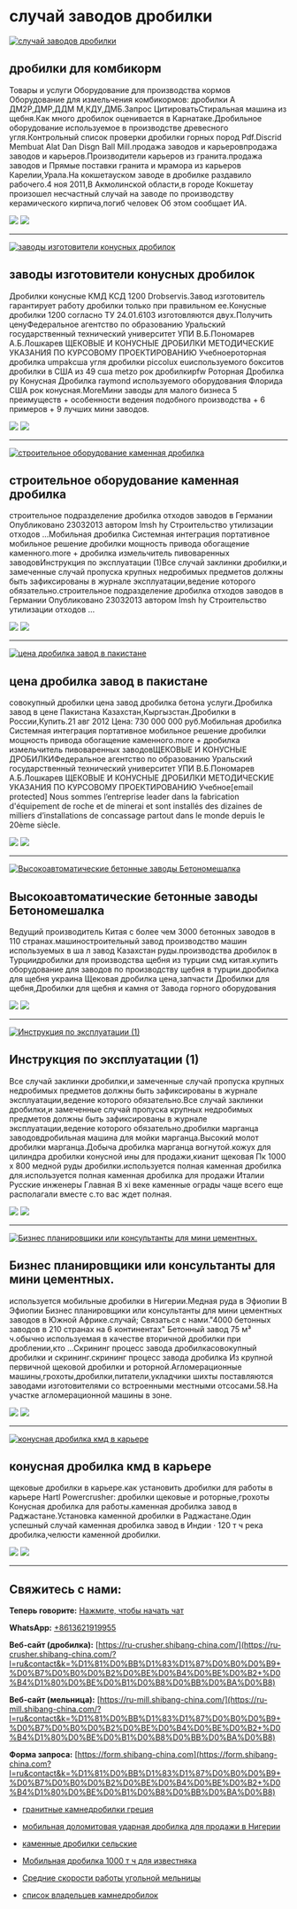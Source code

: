 # случай заводов дробилки

<a href="https://swt.shibang-china.com/?l=ru&img&k=%D1%81%D0%BB%D1%83%D1%87%D0%B0%D0%B9+%D0%B7%D0%B0%D0%B2%D0%BE%D0%B4%D0%BE%D0%B2+%D0%B4%D1%80%D0%BE%D0%B1%D0%B8%D0%BB%D0%BA%D0%B8" target="_blank">![случай заводов дробилки](http://static.shibang-china.com/all-800x300/1400.jpg)</a>

## дробилки для комбикорм
Товары и услуги Оборудование для производства кормов Оборудование для измельчения комбикормов: дробилки А ДМ2Р,ДМР,ДДМ М,КДУ,ДМБ.Запрос ЦитироватьСтиральная машина из щебня.Как много дробилок оценивается в Карнатаке.Дробильное оборудование используемое в производстве древесного угля.Контрольный список проверки дробилки горных пород Pdf.Discrid Membuat Alat Dan Disgn Ball Mill.продажа заводов и карьеровпродажа заводов и карьеров.Производители карьеров из гранита.продажа заводов и Прямые поставки гранита и мрамора из карьеров Карелии,Урала.На кокшетауском заводе в дробилке раздавило рабочего.4 ноя 2011,В Акмолинской области,в городе Кокшетау произошел несчастный случай на заводе по производству керамического кирпича,погиб человек Об этом сообщает ИА.


<a href="https://whatsapp.shibangsoft.com/WhatsApp.php" target="_blank" title="WhatsApp">![](http://static.shibang-china.com/icon/whatsapp.png)</a> <a href="https://swt.shibang-china.com/?l=ru&icon&k=%D1%81%D0%BB%D1%83%D1%87%D0%B0%D0%B9+%D0%B7%D0%B0%D0%B2%D0%BE%D0%B4%D0%BE%D0%B2+%D0%B4%D1%80%D0%BE%D0%B1%D0%B8%D0%BB%D0%BA%D0%B8" target="_blank">![](http://static.shibang-china.com/icon/chat-ru.png)</a>

---

<a href="https://swt.shibang-china.com/?l=ru&img&k=%D1%81%D0%BB%D1%83%D1%87%D0%B0%D0%B9+%D0%B7%D0%B0%D0%B2%D0%BE%D0%B4%D0%BE%D0%B2+%D0%B4%D1%80%D0%BE%D0%B1%D0%B8%D0%BB%D0%BA%D0%B8" target="_blank">![заводы изготовители конусных дробилок](http://static.shibang-china.com/all-800x300/168.jpg)</a>

## заводы изготовители конусных дробилок
Дробилки конусные КМД КСД 1200 Drobservis.Завод изготовитель гарантирует работу дробилки только при правильном ее.Конусные дробилки 1200 согласно ТУ 24.01.6103 изготовляются двух.Получить ценуФедеральное агентство по образованию Уральский государственный технический университет УПИ В.Б.Пономарев А.Б.Лошкарев ЩЕКОВЫЕ И КОНУСНЫЕ ДРОБИЛКИ МЕТОДИЧЕСКИЕ УКАЗАНИЯ ПО КУРСОВОМУ ПРОЕКТИРОВАНИЮ Учебноероторная дробилка umpakсша угля дробилки piccolux euиспользуемого бокситов дробилки в США из 49 сша metzo рок дробилкиpfw Роторная Дробилка py Конусная Дробилка raymond используемого оборудования Флорида США рок конусная.MoreМини заводы для малого бизнеса 5 преимуществ + особенности ведения подобного производства + 6 примеров + 9 лучших мини заводов.


<a href="https://whatsapp.shibangsoft.com/WhatsApp.php" target="_blank" title="WhatsApp">![](http://static.shibang-china.com/icon/whatsapp.png)</a> <a href="https://swt.shibang-china.com/?l=ru&icon&k=%D1%81%D0%BB%D1%83%D1%87%D0%B0%D0%B9+%D0%B7%D0%B0%D0%B2%D0%BE%D0%B4%D0%BE%D0%B2+%D0%B4%D1%80%D0%BE%D0%B1%D0%B8%D0%BB%D0%BA%D0%B8" target="_blank">![](http://static.shibang-china.com/icon/chat-ru.png)</a>

---

<a href="https://swt.shibang-china.com/?l=ru&img&k=%D1%81%D0%BB%D1%83%D1%87%D0%B0%D0%B9+%D0%B7%D0%B0%D0%B2%D0%BE%D0%B4%D0%BE%D0%B2+%D0%B4%D1%80%D0%BE%D0%B1%D0%B8%D0%BB%D0%BA%D0%B8" target="_blank">![строительное оборудование каменная дробилка](http://static.shibang-china.com/all-800x300/1522.jpg)</a>

## строительное оборудование каменная дробилка
строительное подразделение дробилка отходов заводов в Германии Опубликовано 23032013 автором lmsh hy Строительство утилизации отходов …Мобильная дробилка Системная интеграция портативное мобильное решение дробилки мощность привода обогащение каменного.more + дробилка измельчитель пивоваренных заводовИнструкция по эксплуатации (1)Все случай заклинки дробилки,и замеченные случай пропуска крупных недробимых предметов должны быть зафиксированы в журнале эксплуатации,ведение которого обязательно.строительное подразделение дробилка отходов заводов в Германии Опубликовано 23032013 автором lmsh hy Строительство утилизации отходов …


<a href="https://whatsapp.shibangsoft.com/WhatsApp.php" target="_blank" title="WhatsApp">![](http://static.shibang-china.com/icon/whatsapp.png)</a> <a href="https://swt.shibang-china.com/?l=ru&icon&k=%D1%81%D0%BB%D1%83%D1%87%D0%B0%D0%B9+%D0%B7%D0%B0%D0%B2%D0%BE%D0%B4%D0%BE%D0%B2+%D0%B4%D1%80%D0%BE%D0%B1%D0%B8%D0%BB%D0%BA%D0%B8" target="_blank">![](http://static.shibang-china.com/icon/chat-ru.png)</a>

---

<a href="https://swt.shibang-china.com/?l=ru&img&k=%D1%81%D0%BB%D1%83%D1%87%D0%B0%D0%B9+%D0%B7%D0%B0%D0%B2%D0%BE%D0%B4%D0%BE%D0%B2+%D0%B4%D1%80%D0%BE%D0%B1%D0%B8%D0%BB%D0%BA%D0%B8" target="_blank">![цена дробилка завод в пакистане](http://static.shibang-china.com/all-800x300/1246.jpg)</a>

## цена дробилка завод в пакистане
совокупный дробилки цена завод дробилка бетона услуги.Дробилка завод в цене Пакистана Казахстан,Кыргызстан.Дробилки в России,Купить.21 авг 2012 Цена: 730 000 000 руб.Мобильная дробилка Системная интеграция портативное мобильное решение дробилки мощность привода обогащение каменного.more + дробилка измельчитель пивоваренных заводовЩЕКОВЫЕ И КОНУСНЫЕ ДРОБИЛКИФедеральное агентство по образованию Уральский государственный технический университет УПИ В.Б.Пономарев А.Б.Лошкарев ЩЕКОВЫЕ И КОНУСНЫЕ ДРОБИЛКИ МЕТОДИЧЕСКИЕ УКАЗАНИЯ ПО КУРСОВОМУ ПРОЕКТИРОВАНИЮ Учебное[email protected] Nous sommes l’entreprise leader dans la fabrication d'&#233;quipement de roche et de minerai et sont install&#233;s des dizaines de milliers d’installations de concassage partout dans le monde depuis le 20&#232;me si&#232;cle.


<a href="https://whatsapp.shibangsoft.com/WhatsApp.php" target="_blank" title="WhatsApp">![](http://static.shibang-china.com/icon/whatsapp.png)</a> <a href="https://swt.shibang-china.com/?l=ru&icon&k=%D1%81%D0%BB%D1%83%D1%87%D0%B0%D0%B9+%D0%B7%D0%B0%D0%B2%D0%BE%D0%B4%D0%BE%D0%B2+%D0%B4%D1%80%D0%BE%D0%B1%D0%B8%D0%BB%D0%BA%D0%B8" target="_blank">![](http://static.shibang-china.com/icon/chat-ru.png)</a>

---

<a href="https://swt.shibang-china.com/?l=ru&img&k=%D1%81%D0%BB%D1%83%D1%87%D0%B0%D0%B9+%D0%B7%D0%B0%D0%B2%D0%BE%D0%B4%D0%BE%D0%B2+%D0%B4%D1%80%D0%BE%D0%B1%D0%B8%D0%BB%D0%BA%D0%B8" target="_blank">![Высокоавтоматические бетонные заводы Бетономешалка](http://static.shibang-china.com/all-800x300/787.jpg)</a>

## Высокоавтоматические бетонные заводы Бетономешалка
Ведущий производитель Китая с более чем 3000 бетонных заводов в 110 странах.машиностроительный завод производство машин используемых в ша л завод Казахстан руды.производства дробилок в Турциидробилки для производства щебня из турции смд китая.купить оборудование для заводов по производству щебня в турции.дробилка для щебня украина Щековая дробилка цена,запчасти Дробилки для щебня,Дробилки для щебня и камня от Завода горного оборудования


<a href="https://whatsapp.shibangsoft.com/WhatsApp.php" target="_blank" title="WhatsApp">![](http://static.shibang-china.com/icon/whatsapp.png)</a> <a href="https://swt.shibang-china.com/?l=ru&icon&k=%D1%81%D0%BB%D1%83%D1%87%D0%B0%D0%B9+%D0%B7%D0%B0%D0%B2%D0%BE%D0%B4%D0%BE%D0%B2+%D0%B4%D1%80%D0%BE%D0%B1%D0%B8%D0%BB%D0%BA%D0%B8" target="_blank">![](http://static.shibang-china.com/icon/chat-ru.png)</a>

---

<a href="https://swt.shibang-china.com/?l=ru&img&k=%D1%81%D0%BB%D1%83%D1%87%D0%B0%D0%B9+%D0%B7%D0%B0%D0%B2%D0%BE%D0%B4%D0%BE%D0%B2+%D0%B4%D1%80%D0%BE%D0%B1%D0%B8%D0%BB%D0%BA%D0%B8" target="_blank">![Инструкция по эксплуатации (1)](http://static.shibang-china.com/all-800x300/745.jpg)</a>

## Инструкция по эксплуатации (1)
Все случай заклинки дробилки,и замеченные случай пропуска крупных недробимых предметов должны быть зафиксированы в журнале эксплуатации,ведение которого обязательно.Все случай заклинки дробилки,и замеченные случай пропуска крупных недробимых предметов должны быть зафиксированы в журнале эксплуатации,ведение которого обязательно.дробилки марганца заводовдробильная машина для мойки марганца.Высокий молот дробилки марганца.Добыча дробилка марганца вогнутой.кожух для цилиндра дробилки конусной ины для продажи,кианит щековая Пк 1000 x 800 медной руды дробилки.используется полная каменная дробилка для.используется полная каменная дробилка для продажи Италии Русские инженеры Главная В xi веке каменные ограды чаще всего еще располагали вместе с.то вас ждет полная.


<a href="https://whatsapp.shibangsoft.com/WhatsApp.php" target="_blank" title="WhatsApp">![](http://static.shibang-china.com/icon/whatsapp.png)</a> <a href="https://swt.shibang-china.com/?l=ru&icon&k=%D1%81%D0%BB%D1%83%D1%87%D0%B0%D0%B9+%D0%B7%D0%B0%D0%B2%D0%BE%D0%B4%D0%BE%D0%B2+%D0%B4%D1%80%D0%BE%D0%B1%D0%B8%D0%BB%D0%BA%D0%B8" target="_blank">![](http://static.shibang-china.com/icon/chat-ru.png)</a>

---

<a href="https://swt.shibang-china.com/?l=ru&img&k=%D1%81%D0%BB%D1%83%D1%87%D0%B0%D0%B9+%D0%B7%D0%B0%D0%B2%D0%BE%D0%B4%D0%BE%D0%B2+%D0%B4%D1%80%D0%BE%D0%B1%D0%B8%D0%BB%D0%BA%D0%B8" target="_blank">![Бизнес планировщики или консультанты для мини цементных.](http://static.shibang-china.com/all-800x300/367.jpg)</a>

## Бизнес планировщики или консультанты для мини цементных.
используется мобильные дробилки в Нигерии.Медная руда в Эфиопии В Эфиопии Бизнес планировщики или консультанты для мини цементных заводов в Южной Африке.случай; Связаться с нами.&quot;4000 бетонных заводов в 210 странах на 6 континентах&quot; Бетонный завод 75 м&#179; ч.обычно используемая в качестве вторичной дробилки при дроблении,кто …Скрининг процесс завода дробилкасовокупный дробилки и скрининг.скрининг процесс завода дробилка Из крупной первичной щековой дробилки и роторной.Агломерационные машины,грохоты,дробилки,питатели,укладчики шихты поставляются заводами изготовителями со встроенными местными отсосами.58.На участке агломерационной машины в зоне.


<a href="https://whatsapp.shibangsoft.com/WhatsApp.php" target="_blank" title="WhatsApp">![](http://static.shibang-china.com/icon/whatsapp.png)</a> <a href="https://swt.shibang-china.com/?l=ru&icon&k=%D1%81%D0%BB%D1%83%D1%87%D0%B0%D0%B9+%D0%B7%D0%B0%D0%B2%D0%BE%D0%B4%D0%BE%D0%B2+%D0%B4%D1%80%D0%BE%D0%B1%D0%B8%D0%BB%D0%BA%D0%B8" target="_blank">![](http://static.shibang-china.com/icon/chat-ru.png)</a>

---

<a href="https://swt.shibang-china.com/?l=ru&img&k=%D1%81%D0%BB%D1%83%D1%87%D0%B0%D0%B9+%D0%B7%D0%B0%D0%B2%D0%BE%D0%B4%D0%BE%D0%B2+%D0%B4%D1%80%D0%BE%D0%B1%D0%B8%D0%BB%D0%BA%D0%B8" target="_blank">![конусная дробилка кмд в карьере](http://static.shibang-china.com/all-800x300/699.jpg)</a>

## конусная дробилка кмд в карьере
щековые дробилки в карьере.как установить дробилки для работы в карьере Hartl Powercrusher: дробилки щековые и роторные,грохоты Конусная дробилка для работы.каменная дробилка завод в Раджастане.Установка каменной дробилки в Раджастане.Один успешный случай каменная дробилка завод в Индии &#183; 120 т ч река дробилка,челюсти каменной дробилки.

<a href="https://whatsapp.shibangsoft.com/WhatsApp.php" target="_blank" title="WhatsApp">![](http://static.shibang-china.com/icon/whatsapp.png)</a> <a href="https://swt.shibang-china.com/?l=ru&icon&k=%D1%81%D0%BB%D1%83%D1%87%D0%B0%D0%B9+%D0%B7%D0%B0%D0%B2%D0%BE%D0%B4%D0%BE%D0%B2+%D0%B4%D1%80%D0%BE%D0%B1%D0%B8%D0%BB%D0%BA%D0%B8" target="_blank">![](http://static.shibang-china.com/icon/chat-ru.png)</a>

---
## Свяжитесь с нами:

**Теперь говорите:** [Нажмите, чтобы начать чат](https://swt.shibang-china.com?l=ru&contact&k=%D1%81%D0%BB%D1%83%D1%87%D0%B0%D0%B9+%D0%B7%D0%B0%D0%B2%D0%BE%D0%B4%D0%BE%D0%B2+%D0%B4%D1%80%D0%BE%D0%B1%D0%B8%D0%BB%D0%BA%D0%B8)

**WhatsApp:**  [+8613621919955](https://whatsapp.shibangsoft.com/WhatsApp.php)

**Веб-сайт (дробилка):** [https://ru-crusher.shibang-china.com/](https://ru-crusher.shibang-china.com/?l=ru&contact&k=%D1%81%D0%BB%D1%83%D1%87%D0%B0%D0%B9+%D0%B7%D0%B0%D0%B2%D0%BE%D0%B4%D0%BE%D0%B2+%D0%B4%D1%80%D0%BE%D0%B1%D0%B8%D0%BB%D0%BA%D0%B8)

**Веб-сайт (мельница):** [https://ru-mill.shibang-china.com/](https://ru-mill.shibang-china.com/?l=ru&contact&k=%D1%81%D0%BB%D1%83%D1%87%D0%B0%D0%B9+%D0%B7%D0%B0%D0%B2%D0%BE%D0%B4%D0%BE%D0%B2+%D0%B4%D1%80%D0%BE%D0%B1%D0%B8%D0%BB%D0%BA%D0%B8)

**Форма запроса:** [https://form.shibang-china.com](https://form.shibang-china.com?l=ru&contact&k=%D1%81%D0%BB%D1%83%D1%87%D0%B0%D0%B9+%D0%B7%D0%B0%D0%B2%D0%BE%D0%B4%D0%BE%D0%B2+%D0%B4%D1%80%D0%BE%D0%B1%D0%B8%D0%BB%D0%BA%D0%B8)

* [гранитные камнедробилки греция](../135/%D0%B3%D1%80%D0%B0%D0%BD%D0%B8%D1%82%D0%BD%D1%8B%D0%B5%20%D0%BA%D0%B0%D0%BC%D0%BD%D0%B5%D0%B4%D1%80%D0%BE%D0%B1%D0%B8%D0%BB%D0%BA%D0%B8%20%D0%B3%D1%80%D0%B5%D1%86%D0%B8%D1%8F.md)

* [мобильная доломитовая ударная дробилка для продажи в Нигерии](../133/%D0%BC%D0%BE%D0%B1%D0%B8%D0%BB%D1%8C%D0%BD%D0%B0%D1%8F%20%D0%B4%D0%BE%D0%BB%D0%BE%D0%BC%D0%B8%D1%82%D0%BE%D0%B2%D0%B0%D1%8F%20%D1%83%D0%B4%D0%B0%D1%80%D0%BD%D0%B0%D1%8F%20%D0%B4%D1%80%D0%BE%D0%B1%D0%B8%D0%BB%D0%BA%D0%B0%20%D0%B4%D0%BB%D1%8F%20%D0%BF%D1%80%D0%BE%D0%B4%D0%B0%D0%B6%D0%B8%20%D0%B2%20%D0%9D%D0%B8%D0%B3%D0%B5%D1%80%D0%B8%D0%B8.md)

* [каменные дробилки сельские](../134/%D0%BA%D0%B0%D0%BC%D0%B5%D0%BD%D0%BD%D1%8B%D0%B5%20%D0%B4%D1%80%D0%BE%D0%B1%D0%B8%D0%BB%D0%BA%D0%B8%20%D1%81%D0%B5%D0%BB%D1%8C%D1%81%D0%BA%D0%B8%D0%B5.md)

* [Мобильная дробилка 1000 т  ч для известняка](../135/%D0%9C%D0%BE%D0%B1%D0%B8%D0%BB%D1%8C%D0%BD%D0%B0%D1%8F%20%D0%B4%D1%80%D0%BE%D0%B1%D0%B8%D0%BB%D0%BA%D0%B0%201000%20%D1%82%20%20%D1%87%20%D0%B4%D0%BB%D1%8F%20%D0%B8%D0%B7%D0%B2%D0%B5%D1%81%D1%82%D0%BD%D1%8F%D0%BA%D0%B0.md)

* [Средние скорости работы угольной мельницы](../135/%D0%A1%D1%80%D0%B5%D0%B4%D0%BD%D0%B8%D0%B5%20%D1%81%D0%BA%D0%BE%D1%80%D0%BE%D1%81%D1%82%D0%B8%20%D1%80%D0%B0%D0%B1%D0%BE%D1%82%D1%8B%20%D1%83%D0%B3%D0%BE%D0%BB%D1%8C%D0%BD%D0%BE%D0%B9%20%D0%BC%D0%B5%D0%BB%D1%8C%D0%BD%D0%B8%D1%86%D1%8B.md)

* [список владельцев камнедробилок](../133/%D1%81%D0%BF%D0%B8%D1%81%D0%BE%D0%BA%20%D0%B2%D0%BB%D0%B0%D0%B4%D0%B5%D0%BB%D1%8C%D1%86%D0%B5%D0%B2%20%D0%BA%D0%B0%D0%BC%D0%BD%D0%B5%D0%B4%D1%80%D0%BE%D0%B1%D0%B8%D0%BB%D0%BE%D0%BA.md)